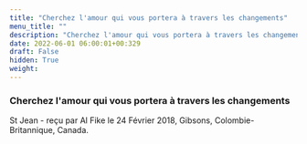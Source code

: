 ```yaml
---
title: "Cherchez l'amour qui vous portera à travers les changements"
menu_title: ""
description: "Cherchez l'amour qui vous portera à travers les changements"
date: 2022-06-01 06:00:01+00:329
draft: False
hidden: True
weight:
---
```

### Cherchez l'amour qui vous portera à travers les changements

St Jean - reçu par Al Fike le 24 Février 2018, Gibsons, Colombie-Britannique, Canada.



